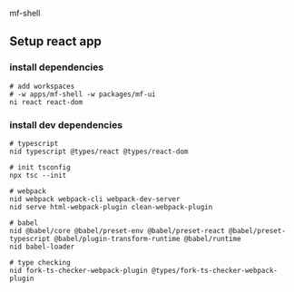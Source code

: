 mf-shell

## Setup react app

### install dependencies
```shell
# add workspaces
# -w apps/mf-shell -w packages/mf-ui
ni react react-dom 
```
### install dev dependencies
```shell
# typescript
nid typescript @types/react @types/react-dom

# init tsconfig
npx tsc --init

# webpack
nid webpack webpack-cli webpack-dev-server
nid serve html-webpack-plugin clean-webpack-plugin

# babel
nid @babel/core @babel/preset-env @babel/preset-react @babel/preset-typescript @babel/plugin-transform-runtime @babel/runtime
nid babel-loader

# type checking
nid fork-ts-checker-webpack-plugin @types/fork-ts-checker-webpack-plugin
```
